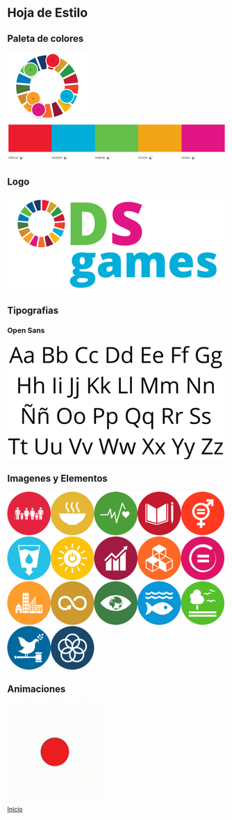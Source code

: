# Hoja de Estilo
## Paleta de colores
![](Img/hojaDeEstiloImagenes/extraccionColores.PNG)
![](Img/hojaDeEstiloImagenes/paletaColores.PNG)

## Logo
![](Img/hojaDeEstiloImagenes/ODSgames.png)

## Tipografias
### Open Sans
![](Img/hojaDeEstiloImagenes/tipografia.png)

## Imagenes y Elementos
<img src="Img/hojaDeEstiloImagenes/ODSLogo1.png" style="height:100px"></img><img src="Img/hojaDeEstiloImagenes/ODSLogo2.png" style="height:100px"></img><img src="Img/hojaDeEstiloImagenes/ODSLogo3.png" style="height:100px"></img><img src="Img/hojaDeEstiloImagenes/ODSLogo4.png" style="height:100px"></img><img src="Img/hojaDeEstiloImagenes/ODSLogo5.png" style="height:100px"></img><img src="Img/hojaDeEstiloImagenes/ODSLogo6.png" style="height:100px"></img><img src="Img/hojaDeEstiloImagenes/ODSLogo7.png" style="height:100px"></img><img src="Img/hojaDeEstiloImagenes/ODSLogo8.png" style="height:100px"></img><img src="Img/hojaDeEstiloImagenes/ODSLogo9.png" style="height:100px"></img><img src="Img/hojaDeEstiloImagenes/ODSLogo10.png" style="height:100px"></img><img src="Img/hojaDeEstiloImagenes/ODSLogo11.png" style="height:100px"></img><img src="Img/hojaDeEstiloImagenes/ODSLogo12.png" style="height:100px"></img><img src="Img/hojaDeEstiloImagenes/ODSLogo13.png" style="height:100px"></img><img src="Img/hojaDeEstiloImagenes/ODSLogo14.png" style="height:100px"></img><img src="Img/hojaDeEstiloImagenes/ODSLogo15.png" style="height:100px"></img><img src="Img/hojaDeEstiloImagenes/ODSLogo16.png" style="height:100px"></img><img src="Img/hojaDeEstiloImagenes/ODSLogo17.png" style="height:100px"></img>

## Animaciones
![menu para seleccionar juegos](Img/hojaDeEstiloImagenes/gifIndex.gif)

[Inicio](README.md)
